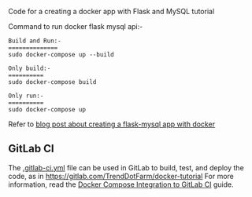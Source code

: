 Code for a creating a docker app with Flask and MySQL tutorial

Command to run docker flask mysql api:-

```
Build and Run:-
==============
sudo docker-compose up --build

Only build:-
==========
sudo docker-compose build

Only run:-
==========
sudo docker-compose up
```

Refer to [blog post about creating a flask-mysql app with docker](https://stavshamir.github.io/python/dockerizing-a-flask-mysql-app-with-docker-compose/)

## GitLab CI

The [.gitlab-ci.yml](.gitlab-ci.yml) file can be used in GitLab to build,
test, and deploy the code, as in https://gitlab.com/TrendDotFarm/docker-tutorial
For more information, read the [Docker Compose Integration to GitLab
CI](GitLab-CI.md) guide.
